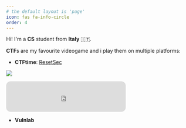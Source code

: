 ```yaml
---
# the default layout is 'page'
icon: fas fa-info-circle
order: 4
---
```


Hi! I'm a **CS** student from **Italy** 🇮🇹.

**CTF**s are my favourite videogame and i play them on multiple platforms:

- **CTFtime**: [ResetSec](https://ctftime.org/team/266022)

<a href="https://www.hackthebox.eu/home/users/profile/74342"><img src="https://www.hackthebox.eu/badge/image/74342"></a>

<iframe id="thm-badge" src="https://tryhackme.com/api/v2/badges/public-profile?userPublicId=603185" scrolling="no" style='border: none; height: 83px; width: 326px; border-radius: 12px;'></iframe>

- **Vulnlab**
